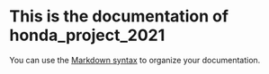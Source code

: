 # This is the documentation of honda_project_2021

You can use the [Markdown syntax](https://www.markdownguide.org/basic-syntax/)  to organize your documentation.

